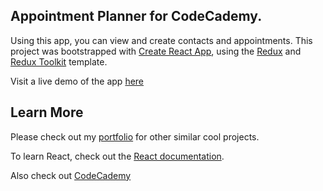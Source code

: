 ## Appointment Planner for CodeCademy.

Using this app, you can view and create contacts and appointments. This project was bootstrapped with [Create React App](https://github.com/facebook/create-react-app), using the [Redux](https://redux.js.org/) and [Redux Toolkit](https://redux-toolkit.js.org/) template.


Visit a live demo of the app [here](https://cc-apointment-planner.netlify.app)



## Learn More

Please check out my [portfolio](https://egbonjefri.github.io) for other similar cool projects.

To learn React, check out the [React documentation](https://reactjs.org/).

Also check out [CodeCademy](https://codecademy.com)
